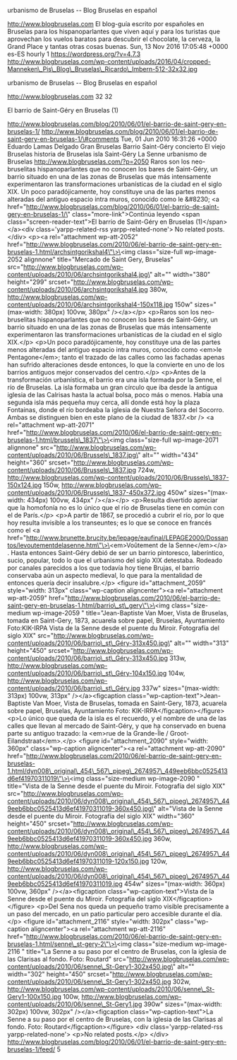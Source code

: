 urbanismo de Bruselas -- Blog Bruselas en español

http://www.blogbruselas.com El blog-guía escrito por españoles en
Bruselas para los hispanoparlantes que viven aquí y para los turistas
que aprovechan los vuelos baratos para descubrir el chocolate, la
cerveza, la Grand Place y tantas otras cosas buenas. Sun, 13 Nov 2016
17:05:48 +0000 es-ES hourly 1 https://wordpress.org/?v=4.7.3
http://www.blogbruselas.com/wp-content/uploads/2016/04/cropped-Manneken\_Pis\_Blog\_Bruselas\_Ricardo\_Imbern-512-32x32.jpg

urbanismo de Bruselas -- Blog Bruselas en español

http://www.blogbruselas.com 32 32

El barrio de Saint-Géry en Bruselas (1)

http://www.blogbruselas.com/blog/2010/06/01/el-barrio-de-saint-gery-en-bruselas-1/
http://www.blogbruselas.com/blog/2010/06/01/el-barrio-de-saint-gery-en-bruselas-1/\#comments
Tue, 01 Jun 2010 16:31:26 +0000 Eduardo Lamas Delgado Gran Bruselas
Barrio Saint-Géry concierto El viejo Bruselas historia de Bruselas isla
Saint-Géry La Senne urbanismo de Bruselas
http://www.blogbruselas.com/?p=2050 Raros son los neo-bruselitas
hispanoparlantes que no conocen los bares de Saint-Géry, un barrio
situado en una de las zonas de Bruselas que más intensamente
experimentaron las transformaciones urbanísticas de la ciudad en el
siglo XIX. Un poco paradójicamente, hoy constituye una de las partes
menos alteradas del antiguo espacio intra muros, conocido como le
&\#8230; \<a
href=\"http://www.blogbruselas.com/blog/2010/06/01/el-barrio-de-saint-gery-en-bruselas-1/\"
class=\"more-link\"\>Continúa leyendo \<span
class=\"screen-reader-text\"\>El barrio de Saint-Géry en Bruselas
(1)\</span\>\</a\>\<div class=\'yarpp-related-rss yarpp-related-none\'\>
No related posts. \</div\> \<p\>\<a rel=\"attachment wp-att-2052\"
href=\"http://www.blogbruselas.com/2010/06/el-barrio-de-saint-gery-en-bruselas-1.html/archsintgorikshal4\"\>\<img
class=\"size-full wp-image-2052 alignnone\" title=\"Mercado de Saint
Gery, Bruselas\"
src=\"http://www.blogbruselas.com/wp-content/uploads/2010/06/archsintgorikshal4.jpg\"
alt=\"\" width=\"380\" height=\"299\"
srcset=\"http://www.blogbruselas.com/wp-content/uploads/2010/06/archsintgorikshal4.jpg
380w,
http://www.blogbruselas.com/wp-content/uploads/2010/06/archsintgorikshal4-150x118.jpg
150w\" sizes=\"(max-width: 380px) 100vw, 380px\" /\>\</a\>\</p\>
\<p\>Raros son los neo-bruselitas hispanoparlantes que no conocen los
bares de Saint-Géry, un barrio situado en una de las zonas de Bruselas
que más intensamente experimentaron las transformaciones urbanísticas de
la ciudad en el siglo XIX.\</p\> \<p\>Un poco paradójicamente, hoy
constituye una de las partes menos alteradas del antiguo espacio intra
muros, conocido como \<em\>le Pentagone\</em\>; tanto el trazado de las
calles como las fachadas apenas han sufrido alteraciones desde entonces,
lo que la convierte en uno de los barrios antiguos mejor conservados del
centro.\</p\> \<p\>Antes de la transformación urbanística, el barrio era
una isla formada por la Senne, el río de Bruselas. La isla formaba un
gran círculo que iba desde la antigua iglesia de las Calrisas hasta la
actual bolsa, poco más o menos. Había una segunda isla más pequeña muy
cerca, allí donde está hoy la plaza Fontainas, donde el río bordeaba la
iglesia de Nuestra Señora del Socorro. Ambas se distinguen bien en este
plano de la ciudad de 1837.\<br /\> \<a rel=\"attachment wp-att-2071\"
href=\"http://www.blogbruselas.com/2010/06/el-barrio-de-saint-gery-en-bruselas-1.html/brussels\_1837\"\>\<img
class=\"size-full wp-image-2071 alignnone\"
src=\"http://www.blogbruselas.com/wp-content/uploads/2010/06/Brussels\_1837.jpg\"
alt=\"\" width=\"434\" height=\"360\"
srcset=\"http://www.blogbruselas.com/wp-content/uploads/2010/06/Brussels\_1837.jpg
724w,
http://www.blogbruselas.com/wp-content/uploads/2010/06/Brussels\_1837-150x124.jpg
150w,
http://www.blogbruselas.com/wp-content/uploads/2010/06/Brussels\_1837-450x372.jpg
450w\" sizes=\"(max-width: 434px) 100vw, 434px\" /\>\</a\>\</p\>
\<p\>Resulta divertido apreciar que la homofonía no es lo único que el
río de Bruselas tiene en común con el de París.\</p\> \<p\>A partir de
1867, se procedió a cubrir el río, por lo que hoy resulta invisible a
los transeuntes; es lo que se conoce en francés como el \<a
href=\"http://www.brunette.brucity.be/lepage/eaufinal/LEPAGE2000/Dossantos/levoutementdelasenne.htm\"\>\<em\>Voûtement
de la Senne\</em\>\</a\> . Hasta entonces Saint-Géry debió de ser un
barrio pintoresco, laberíntico, sucio, popular, todo lo que el urbanismo
del siglo XIX detestaba. Rodeado por canales parecidos a los que todavía
hoy tiene Brujas, el barrio conservaba aún un aspecto medieval, lo que
para la mentalidad de entonces quería decir insalubre.\</p\> \<figure
id=\"attachment\_2059\" style=\"width: 313px\" class=\"wp-caption
aligncenter\"\>\<a rel=\"attachment wp-att-2059\"
href=\"http://www.blogbruselas.com/2010/06/el-barrio-de-saint-gery-en-bruselas-1.html/barrio\_st\_gery\"\>\<img
class=\"size-medium wp-image-2059 \" title=\"Jean-Baptiste Van Moer,
Vista de Bruselas, tomada en Saint-Gery, 1873, acuarela sobre papel,
Bruselas, Ayuntamiento Foto:KIK-IRPA Vista de la Senne desde el puente
du Miroir. Fotografía del siglo XIX\"
src=\"http://www.blogbruselas.com/wp-content/uploads/2010/06/barrio\_st\_Géry-313x450.jpg\"
alt=\"\" width=\"313\" height=\"450\"
srcset=\"http://www.blogbruselas.com/wp-content/uploads/2010/06/barrio\_st\_Géry-313x450.jpg
313w,
http://www.blogbruselas.com/wp-content/uploads/2010/06/barrio\_st\_Géry-104x150.jpg
104w,
http://www.blogbruselas.com/wp-content/uploads/2010/06/barrio\_st\_Géry.jpg
337w\" sizes=\"(max-width: 313px) 100vw, 313px\" /\>\</a\>\<figcaption
class=\"wp-caption-text\"\>Jean-Baptiste Van Moer, Vista de Bruselas,
tomada en Saint-Gery, 1873, acuarela sobre papel, Bruselas, Ayuntamiento
Foto: KIK-IRPA\</figcaption\>\</figure\> \<p\>Lo único que queda de la
isla es el recuerdo, y el nombre de una de las calles que llevan al
mercado de Saint-Géry, y que ha conservado en buena parte su antiguo
trazado: la \<em\>rue de la Grande-Île /
Groot-Eilandstraat\</em\>.\</p\> \<figure id=\"attachment\_2090\"
style=\"width: 360px\" class=\"wp-caption aligncenter\"\>\<a
rel=\"attachment wp-att-2090\"
href=\"http://www.blogbruselas.com/2010/06/el-barrio-de-saint-gery-en-bruselas-1.html/dyn008\_original\_454\_567\_pjpeg\_2674957\_449eeb6bbc0525413d6ef41970311019\"\>\<img
class=\"size-medium wp-image-2090 \" title=\"Vista de la Senne desde el
puente du Miroir. Fotografía del siglo XIX\"
src=\"http://www.blogbruselas.com/wp-content/uploads/2010/06/dyn008\_original\_454\_567\_pjpeg\_2674957\_449eeb6bbc0525413d6ef41970311019-360x450.jpg\"
alt=\"Vista de la Senne desde el puente du Miroir. Fotografía del siglo
XIX\" width=\"360\" height=\"450\"
srcset=\"http://www.blogbruselas.com/wp-content/uploads/2010/06/dyn008\_original\_454\_567\_pjpeg\_2674957\_449eeb6bbc0525413d6ef41970311019-360x450.jpg
360w,
http://www.blogbruselas.com/wp-content/uploads/2010/06/dyn008\_original\_454\_567\_pjpeg\_2674957\_449eeb6bbc0525413d6ef41970311019-120x150.jpg
120w,
http://www.blogbruselas.com/wp-content/uploads/2010/06/dyn008\_original\_454\_567\_pjpeg\_2674957\_449eeb6bbc0525413d6ef41970311019.jpg
454w\" sizes=\"(max-width: 360px) 100vw, 360px\" /\>\</a\>\<figcaption
class=\"wp-caption-text\"\>Vista de la Senne desde el puente du Miroir.
Fotografía del siglo XIX\</figcaption\>\</figure\> \<p\>Del Sena nos
queda un pequeño tramo visible precisamente a un paso del mercado, en un
patio particular pero accesible durante el día.\</p\> \<figure
id=\"attachment\_2116\" style=\"width: 302px\" class=\"wp-caption
aligncenter\"\>\<a rel=\"attachment wp-att-2116\"
href=\"http://www.blogbruselas.com/2010/06/el-barrio-de-saint-gery-en-bruselas-1.html/senne\_st-gery-2\"\>\<img
class=\"size-medium wp-image-2116 \" title=\"La Senne a su paso por el
centro de Bruselas, con la iglesia de las Clarisas al fondo. Foto:
Routard\"
src=\"http://www.blogbruselas.com/wp-content/uploads/2010/06/senne\_St-Gery1-302x450.jpg\"
alt=\"\" width=\"302\" height=\"450\"
srcset=\"http://www.blogbruselas.com/wp-content/uploads/2010/06/senne\_St-Gery1-302x450.jpg
302w,
http://www.blogbruselas.com/wp-content/uploads/2010/06/senne\_St-Gery1-100x150.jpg
100w,
http://www.blogbruselas.com/wp-content/uploads/2010/06/senne\_St-Gery1.jpg
390w\" sizes=\"(max-width: 302px) 100vw, 302px\" /\>\</a\>\<figcaption
class=\"wp-caption-text\"\>La Senne a su paso por el centro de Bruselas,
con la iglesia de las Clarisas al fondo. Foto:
Routard\</figcaption\>\</figure\> \<div class=\'yarpp-related-rss
yarpp-related-none\'\> \<p\>No related posts.\</p\> \</div\>
http://www.blogbruselas.com/blog/2010/06/01/el-barrio-de-saint-gery-en-bruselas-1/feed/
5
